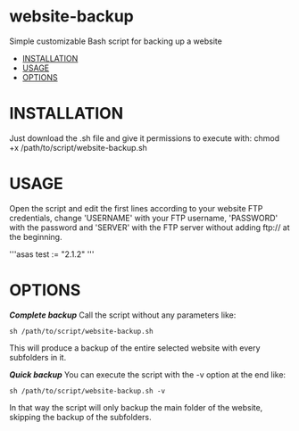 # website-backup
Simple customizable Bash script for backing up a website

- [INSTALLATION](#installation)
- [USAGE](#usage)
- [OPTIONS](#options)

# INSTALLATION

Just download the .sh file and give it permissions to execute with:
    chmod +x /path/to/script/website-backup.sh

# USAGE

Open the script and edit the first lines according to your website FTP credentials, change 'USERNAME' with your FTP username, 'PASSWORD' with the password and 'SERVER' with the FTP server without adding ftp:// at the beginning.

'''asas
    test := "2.1.2"
'''

# OPTIONS

***Complete backup***
Call the script without any parameters like:

    sh /path/to/script/website-backup.sh
  
This will produce a backup of the entire selected website with every subfolders in it.

***Quick backup***
You can execute the script with the -v option at the end like:
  
    sh /path/to/script/website-backup.sh -v
  
In that way the script will only backup the main folder of the website, skipping the backup of the subfolders.
